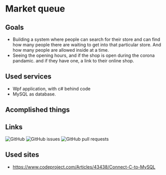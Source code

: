 # Market queue
## Goals
* Building a system where people can search for their store and can find how many people there are waiting to get into that particular store. And how many people are allowed inside at a time.
* Seeing the opening hours, and if the shop is open during the corona pandamic. and if they have one, a link to their online shop.

## Used services
* Wpf application, with c# behind code
* MySQL as database.

## Acomplished things



## Links
![GitHub](https://img.shields.io/github/license/vives-projectweek-1-2020/Market-queue?style=plastic)
![GitHub issues](https://img.shields.io/github/issues/vives-projectweek-1-2020/Market-queue?style=plastic)
![GitHub pull requests](https://img.shields.io/github/issues-pr/vives-projectweek-1-2020/Market-queue?style=plastic)

## Used sites

 * https://www.codeproject.com/Articles/43438/Connect-C-to-MySQL
